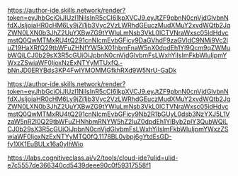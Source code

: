 https://author-ide.skills.network/render?token=eyJhbGciOiJIUzI1NiIsInR5cCI6IkpXVCJ9.eyJtZF9pbnN0cnVjdGlvbnNfdXJsIjoiaHR0cHM6Ly9jZi1jb3Vyc2VzLWRhdGEuczMudXMuY2xvdWQtb2JqZWN0LXN0b3JhZ2UuYXBwZG9tYWluLmNsb3VkL0lCTVNraWxsc05ldHdvcmstQ0QwMTMxRU4tQ291cnNlcmEvbGFicy9DaGVhdF9zaGVldC9NMi9Vc2luZ19HaXRfQ29tbWFuZHNfYW5kX01hbmFnaW5nX0dpdEh1Yl9Qcm9qZWMubWQiLCJ0b29sX3R5cGUiOiJpbnN0cnVjdGlvbmFsLWxhYiIsImFkbWluIjpmYWxzZSwiaWF0IjoxNzExNTYyMTUxfQ.-bNnJD0ERYBds3KP4FwIYMOMMGfkhRXd9W5NrU-GaDk

https://author-ide.skills.network/render?token=eyJhbGciOiJIUzI1NiIsInR5cCI6IkpXVCJ9.eyJtZF9pbnN0cnVjdGlvbnNfdXJsIjoiaHR0cHM6Ly9jZi1jb3Vyc2VzLWRhdGEuczMudXMuY2xvdWQtb2JqZWN0LXN0b3JhZ2UuYXBwZG9tYWluLmNsb3VkL0lCTVNraWxsc05ldHdvcmstQ0QwMTMxRU4tQ291cnNlcmEvbGFicy9Nb2R1bGUyL0dsb3NzYXJ5L1VzaW5nR2l0Q29tbWFuZHNhbmRNYW5hZ2luZ0dpdEh1YlByb2plY3QubWQiLCJ0b29sX3R5cGUiOiJpbnN0cnVjdGlvbmFsLWxhYiIsImFkbWluIjpmYWxzZSwiaWF0IjoxNzExNTYyMTQ0fQ.1178BL0vbpj6gYtdEsGD-fy1XK1EuBULx16a0yIhWio

https://labs.cognitiveclass.ai/v2/tools/cloud-ide?ulid=ulid-e7c5557de366340cd5439deee90c0f59317558f1

